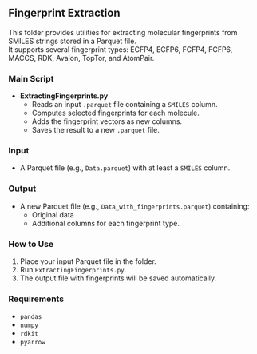 
## Fingerprint Extraction

This folder provides utilities for extracting molecular fingerprints from SMILES strings stored in a Parquet file.  
It supports several fingerprint types: ECFP4, ECFP6, FCFP4, FCFP6, MACCS, RDK, Avalon, TopTor, and AtomPair.

### Main Script

- **ExtractingFingerprints.py**  
  - Reads an input `.parquet` file containing a `SMILES` column.
  - Computes selected fingerprints for each molecule.
  - Adds the fingerprint vectors as new columns.
  - Saves the result to a new `.parquet` file.

### Input

- A Parquet file (e.g., `Data.parquet`) with at least a `SMILES` column.

### Output

- A new Parquet file (e.g., `Data_with_fingerprints.parquet`) containing:
  - Original data
  - Additional columns for each fingerprint type.

### How to Use

1. Place your input Parquet file in the folder.
2. Run `ExtractingFingerprints.py`.
3. The output file with fingerprints will be saved automatically.

### Requirements

- `pandas`
- `numpy`
- `rdkit`
- `pyarrow`

